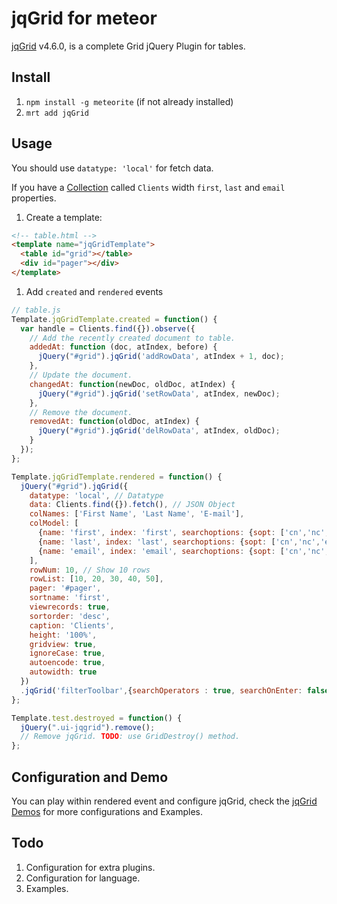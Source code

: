 # jqGrid for meteor

[jqGrid](http://www.trirand.com/) v4.6.0, is a complete Grid jQuery Plugin for tables.

## Install

1. `npm install -g meteorite` (if not already installed)
2. `mrt add jqGrid`

## Usage

  You should use `datatype: 'local'` for fetch data.

  If you have a [Collection](http://docs.meteor.com/#collections) called `Clients` width `first`, `last` and `email` properties.

  1. Create a template:

  ```html
  <!-- table.html -->
  <template name="jqGridTemplate">
    <table id="grid"></table>
    <div id="pager"></div>
  </template>
  ```
  1. Add `created` and `rendered` events

  ```js
  // table.js
  Template.jqGridTemplate.created = function() {
    var handle = Clients.find({}).observe({
      // Add the recently created document to table.
      addedAt: function (doc, atIndex, before) {
        jQuery("#grid").jqGrid('addRowData', atIndex + 1, doc);
      },
      // Update the document.
      changedAt: function(newDoc, oldDoc, atIndex) {
        jQuery("#grid").jqGrid('setRowData', atIndex, newDoc);
      },
      // Remove the document.
      removedAt: function(oldDoc, atIndex) {
        jQuery("#grid").jqGrid('delRowData', atIndex, oldDoc);
      }
    });
  };

  Template.jqGridTemplate.rendered = function() {
    jQuery("#grid").jqGrid({
      datatype: 'local', // Datatype
      data: Clients.find({}).fetch(), // JSON Object
      colNames: ['First Name', 'Last Name', 'E-mail'],
      colModel: [
        {name: 'first', index: 'first', searchoptions: {sopt: ['cn','nc','eq','bw','bn','ew','en']}},
        {name: 'last', index: 'last', searchoptions: {sopt: ['cn','nc','eq','bw','bn','ew','en']}},
        {name: 'email', index: 'email', searchoptions: {sopt: ['cn','nc','eq','bw','bn','ew','en']}}
      ],
      rowNum: 10, // Show 10 rows
      rowList: [10, 20, 30, 40, 50],
      pager: '#pager',
      sortname: 'first',
      viewrecords: true,
      sortorder: 'desc',
      caption: 'Clients',
      height: '100%',
      gridview: true,
      ignoreCase: true,
      autoencode: true,
      autowidth: true
    })
    .jqGrid('filterToolbar',{searchOperators : true, searchOnEnter: false});    
  };

  Template.test.destroyed = function() {
    jQuery(".ui-jqgrid").remove();
    // Remove jqGrid. TODO: use GridDestroy() method.
  };
  ```

## Configuration and Demo

You can play within rendered event and configure jqGrid, check the [jqGrid Demos](http://trirand.com/blog/jqgrid/jqgrid.html) for more configurations and Examples.


## Todo

  1. Configuration for extra plugins.
  1. Configuration for language.
  1. Examples.
